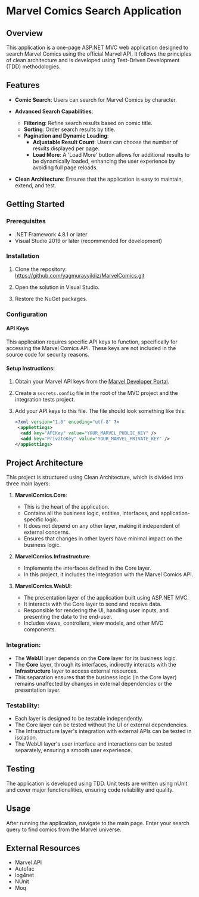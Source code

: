 # Marvel Comics Search Application

## Overview
This application is a one-page ASP.NET MVC web application designed to search Marvel Comics using the official Marvel API. It follows the principles of clean architecture and is developed using Test-Driven Development (TDD) methodologies.

## Features
- **Comic Search**: Users can search for Marvel Comics by character.
- **Advanced Search Capabilities**: 
  - **Filtering**: Refine search results based on comic title.
  - **Sorting**: Order search results by title.
  - **Pagination and Dynamic Loading**: 
    - **Adjustable Result Count**: Users can choose the number of results displayed per page.
    - **Load More**: A 'Load More' button allows for additional results to be dynamically loaded, enhancing the user experience by avoiding full page reloads.

- **Clean Architecture**: Ensures that the application is easy to maintain, extend, and test.

## Getting Started

### Prerequisites
- .NET Framework 4.8.1 or later
- Visual Studio 2019 or later (recommended for development)

### Installation
1. Clone the repository:
https://github.com/yagmurayyildiz/MarvelComics.git

2. Open the solution in Visual Studio.
3. Restore the NuGet packages.

### Configuration

#### API Keys
This application requires specific API keys to function, specifically for accessing the Marvel Comics API. These keys are not included in the source code for security reasons. 

#### Setup Instructions:
1. Obtain your Marvel API keys from the [Marvel Developer Portal](https://developer.marvel.com/).
2. Create a `secrets.config` file in the root of the MVC project and the integration tests project.
3. Add your API keys to this file. The file should look something like this:

   ```xml
   <?xml version="1.0" encoding="utf-8" ?>
    <appSettings>
     <add key="APIKey" value="YOUR_MARVEL_PUBLIC_KEY" />
     <add key="PrivateKey" value="YOUR_MARVEL_PRIVATE_KEY" />
   </appSettings>


## Project Architecture

This project is structured using Clean Architecture, which is divided into three main layers:

1. **MarvelComics.Core**: 
   - This is the heart of the application.
   - Contains all the business logic, entities, interfaces, and application-specific logic.
   - It does not depend on any other layer, making it independent of external concerns.
   - Ensures that changes in other layers have minimal impact on the business logic.

2. **MarvelComics.Infrastructure**: 
   - Implements the interfaces defined in the Core layer.
   - In this project, it includes the integration with the Marvel Comics API.

3. **MarvelComics.WebUI**:
   - The presentation layer of the application built using ASP.NET MVC.
   - It interacts with the Core layer to send and receive data.
   - Responsible for rendering the UI, handling user inputs, and presenting the data to the end-user.
   - Includes views, controllers, view models, and other MVC components.

### Integration:
- The **WebUI** layer depends on the **Core** layer for its business logic.
- The **Core** layer, through its interfaces, indirectly interacts with the **Infrastructure** layer to access external resources.
- This separation ensures that the business logic (in the Core layer) remains unaffected by changes in external dependencies or the presentation layer.

### Testability:
- Each layer is designed to be testable independently.
- The Core layer can be tested without the UI or external dependencies.
- The Infrastructure layer's integration with external APIs can be tested in isolation.
- The WebUI layer's user interface and interactions can be tested separately, ensuring a smooth user experience.

## Testing
The application is developed using TDD. Unit tests are written using nUnit and cover major functionalities, ensuring code reliability and quality.

## Usage
After running the application, navigate to the main page. Enter your search query to find comics from the Marvel universe.

## External Resources
- Marvel API
- Autofac
- log4net
- NUnit
- Moq
